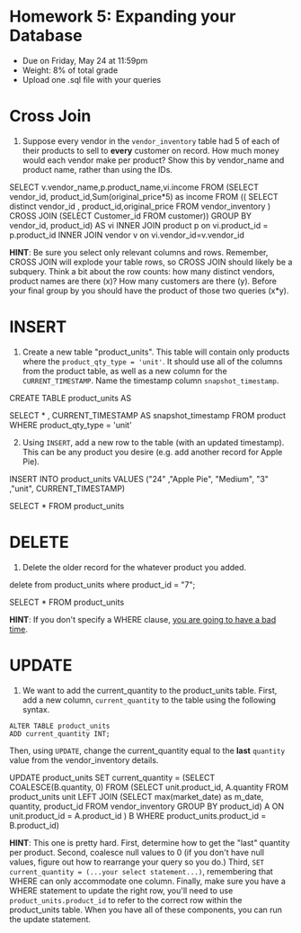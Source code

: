 # Homework 5: Expanding your Database

-  	Due on Friday, May 24 at 11:59pm
-  	Weight: 8% of total grade
-  	Upload one .sql file with your queries

# Cross Join
1. Suppose every vendor in the `vendor_inventory` table had 5 of each of their products to sell to **every** customer on record. How much money would each vendor make per product? Show this by vendor_name and product name, rather than using the IDs.

SELECT v.vendor_name,p.product_name,vi.income
FROM (SELECT vendor_id, product_id,Sum(original_price*5) as income
FROM ((	SELECT distinct vendor_id , product_id,original_price
FROM vendor_inventory )
CROSS JOIN (SELECT Customer_id FROM customer))
GROUP BY vendor_id, product_id) AS vi
INNER JOIN product p on vi.product_id = p.product_id
INNER JOIN vendor v on vi.vendor_id=v.vendor_id


**HINT**: Be sure you select only relevant columns and rows. Remember, CROSS JOIN will explode your table rows, so CROSS JOIN should likely be a subquery. Think a bit about the row counts: how many distinct vendors, product names are there (x)? How many customers are there (y). Before your final group by you should have the product of those two queries (x\*y). 


# INSERT
1. Create a new table "product_units". This table will contain only products where the `product_qty_type = 'unit'`. It should use all of the columns from the product table, as well as a new column for the `CURRENT_TIMESTAMP`.  Name the timestamp column `snapshot_timestamp`.

CREATE TABLE product_units AS

SELECT * , CURRENT_TIMESTAMP AS snapshot_timestamp
FROM product
WHERE product_qty_type = 'unit'

2. Using `INSERT`, add a new row to the table (with an updated timestamp). This can be any product you desire (e.g. add another record for Apple Pie). 

INSERT INTO  product_units 
VALUES ("24" ,"Apple Pie", "Medium", "3" ,"unit", CURRENT_TIMESTAMP) 

SELECT *
FROM product_units


# DELETE 
1. Delete the older record for the whatever product you added.

delete from product_units
where product_id = "7";

SELECT *
FROM product_units


**HINT**: If you don't specify a WHERE clause, [you are going to have a bad time](https://imgflip.com/i/8iq872).


# UPDATE
1. We want to add the current_quantity to the product_units table. First, add a new column, `current_quantity` to the table using the following syntax.
```
ALTER TABLE product_units
ADD current_quantity INT;
```

Then, using `UPDATE`, change the current_quantity equal to the **last** `quantity` value from the vendor_inventory details. 

UPDATE product_units
SET current_quantity = (SELECT COALESCE(B.quantity, 0)
FROM (SELECT unit.product_id, A.quantity  FROM product_units unit 
LEFT JOIN (SELECT max(market_date) as m_date, quantity, product_id
FROM vendor_inventory
GROUP BY product_id) A
ON unit.product_id = A.product_id ) B
WHERE product_units.product_id = B.product_id)


**HINT**: This one is pretty hard. First, determine how to get the "last" quantity per product. Second, coalesce null values to 0 (if you don't have null values, figure out how to rearrange your query so you do.) Third, `SET current_quantity = (...your select statement...)`, remembering that WHERE can only accommodate one column. Finally, make sure you have a WHERE statement to update the right row, you'll need to use `product_units.product_id` to refer to the correct row within the product_units table. When you have all of these components, you can run the update statement.



